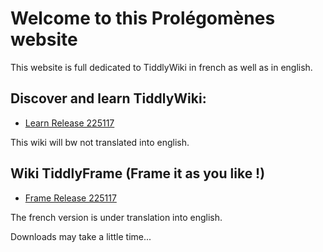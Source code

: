 # Welcome to this Prolégomènes website

This website is full dedicated to TiddlyWiki in french as well as in english.

## Discover and learn TiddlyWiki:

- [Learn Release 225117](https://prolegomenes.github.io/learn/Learn225117.html)

This wiki will bw not translated into english.

## Wiki TiddlyFrame (Frame it as you like !)

- [Frame Release 225117](https://prolegomenes.github.io/learn/Frame.html)

The french version is under translation into english.

Downloads may take a little time...

